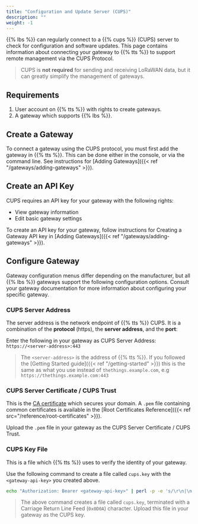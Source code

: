 ```yaml
---
title: "Configuration and Update Server (CUPS)"
description: ""
weight: -1
---
```


{{% lbs %}} can regularly connect to a {{% cups %}} (CUPS) server to check for configuration and software updates. This page contains information about connecting your gateway to {{% tts %}} to support remote management via the CUPS Protocol.

<!--more-->

> CUPS is **not required** for sending and receiving LoRaWAN data, but it can greatly simplify the management of gateways.

## Requirements

1. User account on {{% tts %}} with rights to create gateways.
2. A gateway which supports {{% lbs %}}.

## Create a Gateway

To connect a gateway using the CUPS protocol, you must first add the gateway in {{% tts %}}. This can be done either in the console, or via the command line. See instructions for [Adding Gateways]({{< ref "/gateways/adding-gateways" >}}). 

## Create an API Key

CUPS requires an API key for your gateway with the following rights:
- View gateway information
- Edit basic gateway settings

To create an API key for your gateway, follow instructions for Creating a Gateway API key in [Adding Gateways]({{< ref "/gateways/adding-gateways" >}}).

## Configure Gateway

Gateway configuration menus differ depending on the manufacturer, but all {{% lbs %}} gateways support the following configuration options. Consult your gateway documentation for more information about configuring your specific gateway. 

### CUPS Server Address

The server address is the network endpoint of {{% tts %}} CUPS. It is a combination of the **protocol** (https), the **server address**, and the **port**:

Enter the following in your gateway as CUPS Server Address: `https://<server-address>:443`

> The `<server-address>` is the address of {{% tts %}}. If you followed the [Getting Started guide]({{< ref "/getting-started" >}}) this is the same as what you use instead of `thethings.example.com`, e.g `https://thethings.example.com:443`

### CUPS Server Certificate / CUPS Trust

This is the [CA certificate](https://en.wikipedia.org/wiki/Certificate_authority) which secures your domain. A `.pem` file containing common certificates is available in the [Root Certificates Reference]({{< ref src="/reference/root-certificates" >}}).

Upload the `.pem` file in your gateway as the CUPS Server Certificate / CUPS Trust.

### CUPS Key File

This is a file which {{% tts %}} uses to verify the identity of your gateway.

Use the following command to create a file called `cups.key` with the `<gateway-api-key>` you created above.

```bash
echo "Authorization: Bearer <gateway-api-key>" | perl -p -e 's/\r\n|\n|\r/\r\n/g'  > cups.key
```

> The above command creates a file called `cups.key`, terminated with a Carriage Return Line Feed (`0x0D0A`) character. Upload this file in your gateway as the CUPS key.
